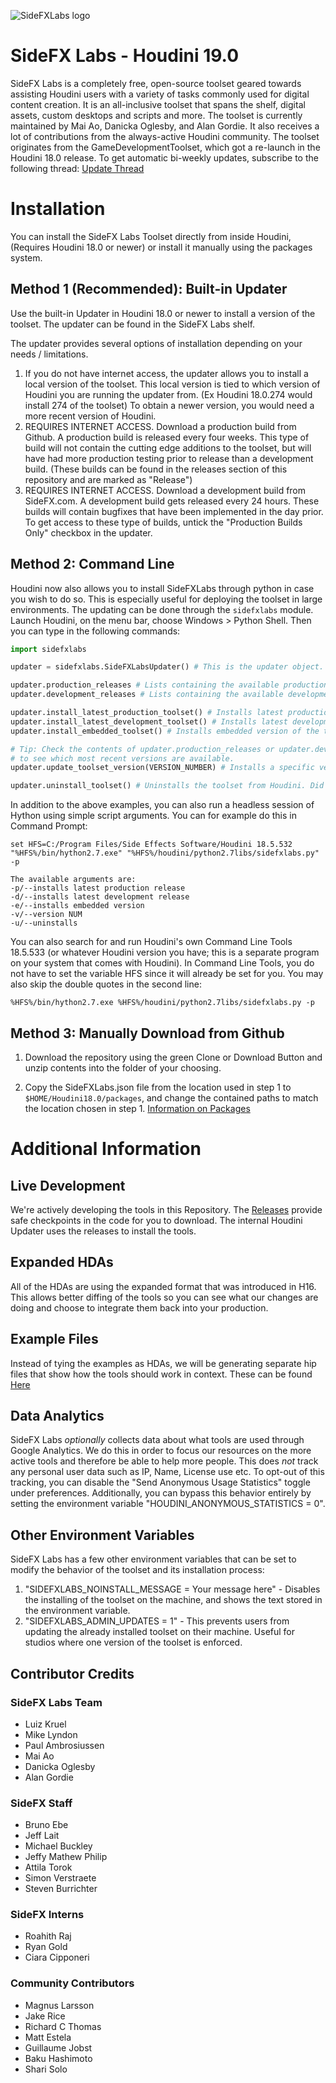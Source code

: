 ![SideFXLabs logo](https://github.com/sideeffects/SideFXLabs/blob/Development/help/icons/sidefxlabs_full.png)
# SideFX Labs - Houdini 19.0

SideFX Labs is a completely free, open-source toolset geared towards assisting Houdini users with a variety of tasks commonly used for digital content creation. It is an all-inclusive toolset that spans the shelf, digital assets, custom desktops and scripts and more. The toolset is currently maintained by Mai Ao, Danicka Oglesby, and Alan Gordie. It also receives a lot of contributions from the always-active Houdini community. The toolset originates from the GameDevelopmentToolset, which got a re-launch in the Houdini 18.0 release. To get automatic bi-weekly updates, subscribe to the following thread: [Update Thread](https://www.sidefx.com/forum/topic/70854/)

# Installation

You can install the SideFX Labs Toolset directly from inside Houdini, (Requires Houdini 18.0 or newer) or install it manually using the packages system.

## Method 1 (Recommended): Built-in Updater

Use the built-in Updater in Houdini 18.0 or newer to install a version of the toolset. The updater can be found in the SideFX Labs shelf.

The updater provides several options of installation depending on your needs / limitations.
1. If you do not have internet access, the updater allows you to install a local version of the toolset. This local version is tied to which version of Houdini you are running the updater from. (Ex Houdini 18.0.274 would install 274 of the toolset) To obtain a newer version, you would need a more recent version of Houdini.
2. REQUIRES INTERNET ACCESS. Download a production build from Github. A production build is released every four weeks. This type of build will not contain the cutting edge additions to the toolset, but will have had more production testing prior to release than a development build. (These builds can be found in the releases section of this repository and are marked as "Release")
3. REQUIRES INTERNET ACCESS. Download a development build from SideFX.com. A development build gets released every 24 hours. These builds will contain bugfixes that have been implemented in the day prior. To get access to these type of builds, untick the "Production Builds Only" checkbox in the updater. 

## Method 2: Command Line
Houdini now also allows you to install SideFXLabs through python in case you wish to do so. This is especially useful for deploying the toolset in large environments. The updating can be done through the `sidefxlabs` module. Launch Houdini, on the menu bar, choose Windows > Python Shell. Then you can type in the following commands:

```python
import sidefxlabs

updater = sidefxlabs.SideFXLabsUpdater() # This is the updater object.

updater.production_releases # Lists containing the available production releases
updater.development_releases # Lists containing the available development releases

updater.install_latest_production_toolset() # Installs latest production build from sidefx.com
updater.install_latest_development_toolset() # Installs latest development build from sidefx.com
updater.install_embedded_toolset() # Installs embedded version of the toolset. No internet required.

# Tip: Check the contents of updater.production_releases or updater.development_releases
# to see which most recent versions are available.
updater.update_toolset_version(VERSION_NUMBER) # Installs a specific version, e.g., '18.5.533'

updater.uninstall_toolset() # Uninstalls the toolset from Houdini. Did we do something wrong? :(
```

In addition to the above examples, you can also run a headless session of Hython using simple script arguments.
You can for example do this in Command Prompt:

```
set HFS=C:/Program Files/Side Effects Software/Houdini 18.5.532
"%HFS%/bin/hython2.7.exe" "%HFS%/houdini/python2.7libs/sidefxlabs.py" -p

The available arguments are:
-p/--installs latest production release 
-d/--installs latest development release
-e/--installs embedded version
-v/--version NUM 
-u/--uninstalls
```

You can also search for and run Houdini's own Command Line Tools 18.5.533 (or whatever Houdini version you have; this is a separate program on your system that comes with Houdini). In Command Line Tools, you do not have to set the variable HFS since it will already be set for you. You may also skip the double quotes in the second line:

```
%HFS%/bin/hython2.7.exe %HFS%/houdini/python2.7libs/sidefxlabs.py -p
```

## Method 3: Manually Download from Github

1. Download the repository using the green Clone or Download Button and unzip contents into the folder of your choosing.

2. Copy the SideFXLabs.json file from the location used in step 1 to `$HOME/Houdini18.0/packages`, and change the contained paths to match the location chosen in step 1. [Information on Packages](https://www.sidefx.com/docs/houdini/ref/plugins.html)


# Additional Information

## Live Development
We're actively developing the tools in this Repository. The [Releases](https://github.com/sideeffects/SideFXLabs/releases) provide safe checkpoints in the code for you to download. The internal Houdini Updater uses the releases to install the tools.  

## Expanded HDAs
All of the HDAs are using the expanded format that was introduced in H16. This allows better diffing of the tools so you can see what our changes are doing and choose to integrate them back into your production.

## Example Files
Instead of tying the examples as HDAs, we will be generating separate hip files that show how the tools should work in context. These can be found [Here](https://github.com/sideeffects/SideFXLabs/tree/Development/hip)

## Data Analytics
SideFX Labs *optionally* collects data about what tools are used through Google Analytics. We do this in order to focus our resources on the more active tools and therefore be able to help more people. This does *not* track any personal user data such as IP, Name, License use etc. To opt-out of this tracking, you can disable the "Send Anonymous Usage Statistics" toggle under preferences. Additionally, you can bypass this behavior entirely by setting the environment variable "HOUDINI_ANONYMOUS_STATISTICS = 0".

## Other Environment Variables
SideFX Labs has a few other environment variables that can be set to modify the behavior of the toolset and its installation process:
1. "SIDEFXLABS_NOINSTALL_MESSAGE = Your message here" - Disables the installing of the toolset on the machine, and shows the text stored in the environment variable.
2. "SIDEFXLABS_ADMIN_UPDATES = 1" - This prevents users from updating the already installed toolset on their machine. Useful for studios where one version of the toolset is enforced.

## Contributor Credits
### SideFX Labs Team
- Luiz Kruel
- Mike Lyndon
- Paul Ambrosiussen
- Mai Ao
- Danicka Oglesby
- Alan Gordie

### SideFX Staff
- Bruno Ebe
- Jeff Lait
- Michael Buckley
- Jeffy Mathew Philip
- Attila Torok
- Simon Verstraete
- Steven Burrichter

### SideFX Interns
- Roahith Raj
- Ryan Gold
- Ciara Cipponeri

### Community Contributors
- Magnus Larsson
- Jake Rice
- Richard C Thomas
- Matt Estela
- Guillaume Jobst
- Baku Hashimoto
- Shari Solo
